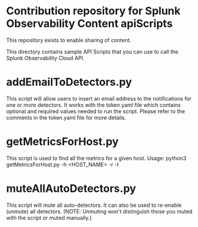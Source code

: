 # Contribution repository for Splunk Observability Content apiScripts

This repository exists to enable sharing of content.

This directory contains sample API Scripts that you can use to call the Splunk Observability Cloud API. 

# addEmailToDetectors.py
This script will allow users to insert an email address to the notifications for one or more detectors. It works with the token.yaml file which contains optional and required values needed to run the script. Please refer to the comments in the token.yaml file for more details.

# getMetricsForHost.py
This script is used to find all the metrics for a given host.
Usage: python3 getMetricsForHost.py -h <HOST_NAME> -r <realm> -t <token>

# muteAllAutoDetectors.py
This script will mute all auto-detectors. It can also be used to re-enable (unmute) all detectors. (NOTE: Unmuting won't distinguish those you muted with the script or muted manually.)
